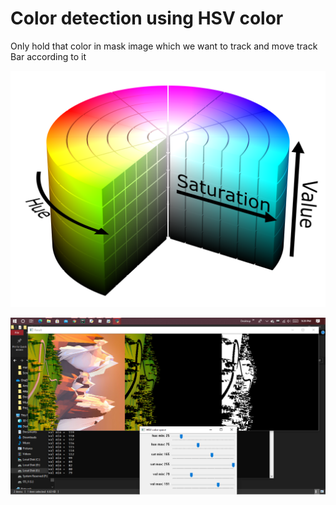 # Color detection using HSV color 

Only hold that color in mask image which we want to track and move track Bar according to it

![](DataSet\HSV_color_solid_cylinder.png)



![](DataSet\HSV_colorTracked.png)